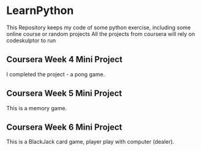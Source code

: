 # LearnPython
This Repository keeps my code of some python exercise, including some online course or random projects
All the projects from coursera will rely on codeskulptor to run
## Coursera Week 4 Mini Project
I completed the project - a pong game. 

## Coursera Week 5 Mini Project
This is a memory game.

## Coursera Week 6 Mini Project
This is a BlackJack card game, player play with computer (dealer).
